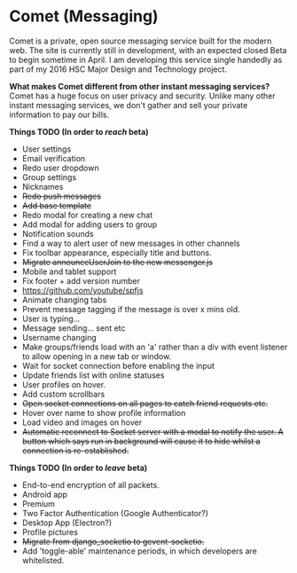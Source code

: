 # Comet (Messaging)
Comet is a private, open source messaging service built for the modern web. The site is currently still in development, with an expected closed Beta to begin sometime in April. I am developing this service single handedly as part of my 2016 HSC Major Design and Technology project.

**What makes Comet different from other instant messaging services?**  
Comet has a huge focus on user privacy and security. Unlike many other instant messaging services, we don't gather and sell your private information to pay our bills.

**Things TODO (In order to *reach* beta)**  
 - User settings
 - Email verification
 - Redo user dropdown
 - Group settings
 - Nicknames
 - ~~Redo push messages~~
 - ~~Add base template~~
 - Redo modal for creating a new chat
 - Add modal for adding users to group
 - Notification sounds
 - Find a way to alert user of new messages in other channels
 - Fix toolbar appearance, especially title and buttons.
 - ~~Migrate announceUserJoin to the new messenger.js~~
 - Mobile and tablet support
 - Fix footer + add version number
 - <https://github.com/youtube/spfjs>
 - Animate changing tabs
 - Prevent message tagging if the message is over x mins old.
 - User is typing...
 - Message sending... sent etc
 - Username changing
 - Make groups/friends load with an 'a' rather than a div with event listener to allow opening in a new tab or window.
 - Wait for socket connection before enabling the input
 - Update friends list with online statuses
 - User profiles on hover.
 - Add custom scrollbars
 - ~~Open socket connections on all pages to catch friend requests etc.~~
 - Hover over name to show profile information
 - Load video and images on hover
 - ~~Automatic reconnect to Socket server with a modal to notify the user. A button which says run in background will cause it to hide whilst a connection is re-established.~~

**Things TODO (In order to *leave* beta)**
 - End-to-end encryption of all packets.
 - Android app
 - Premium
 - Two Factor Authentication (Google Authenticator?)
 - Desktop App (Electron?)
 - Profile pictures
 - ~~Migrate from django_socketio to gevent-socketio.~~
 - Add 'toggle-able' maintenance periods, in which developers are whitelisted.
